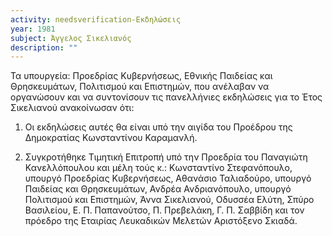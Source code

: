 ```yaml
---
activity: needsverification-Εκδηλώσεις
year: 1981
subject: Άγγελος Σικελιανός
description: ""
---
```


Τα υπουργεία: Προεδρίας Κυβερνήσεως, Εθνικής Παιδείας και Θρησκευμάτων, Πολιτισμού και Επιστημών, που ανέλαβαν να οργανώσουν και να συντονίσουν τις πανελλήνιες εκδηλώσεις για το Έτος Σικελιανού ανακοίνωσαν ότι:

1. Οι εκδηλώσεις αυτές θα είναι υπό την αιγίδα του Προέδρου της Δημοκρατίας Κωνσταντίνου Καραμανλή. 

2. Συγκροτήθηκε Τιμητική Επιτροπή υπό την Προεδρία του Παναγιώτη Κανελλόπουλου και μέλη τούς κ.: Κωνσταντίνο Στεφανόπουλο, υπουργό Προεδρίας Κυβερνήσεως, Αθανάσιο Ταλιαδούρο, υπουργό Παιδείας και Θρησκευμάτων, Ανδρέα Ανδριανόπουλο, υπουργό Πολιτισμού και Επιστημών, Άννα Σικελιανού, Οδυσσέα Ελύτη, Σπύρο Βασιλείου, Ε. Π. Παπανούτσο, Π. Πρεβελάκη, Γ. Π. Σαββίδη και τον πρόεδρο της Εταιρίας Λευκαδικών Μελετών Αριστόξενο Σκιαδά. 
